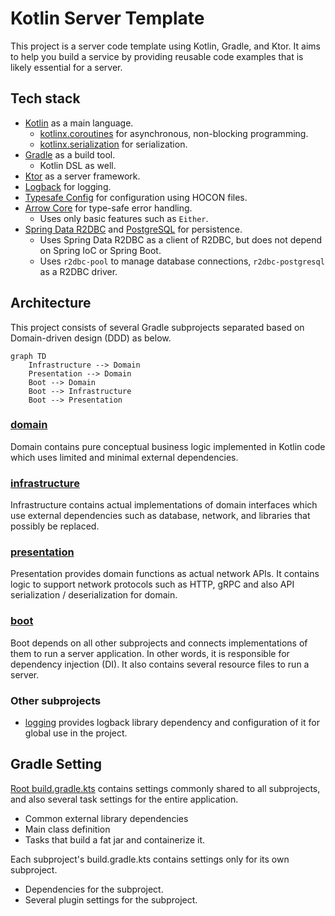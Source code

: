 # Kotlin Server Template
This project is a server code template using Kotlin, Gradle, and Ktor.
It aims to help you build a service by providing reusable code examples that is likely essential for a server.

## Tech stack
* [Kotlin](https://kotlinlang.org) as a main language.
  * [kotlinx.coroutines](https://github.com/Kotlin/kotlinx.coroutines) for asynchronous, non-blocking programming.
  * [kotlinx.serialization](https://github.com/Kotlin/kotlinx.serialization) for serialization.
* [Gradle](https://gradle.org) as a build tool.
  * Kotlin DSL as well.
* [Ktor](https://ktor.io) as a server framework.
* [Logback](https://logback.qos.ch) for logging.
* [Typesafe Config](https://github.com/lightbend/config) for configuration using HOCON files.
* [Arrow Core](https://arrow-kt.io/docs/core/) for type-safe error handling.
  * Uses only basic features such as `Either`.
* [Spring Data R2DBC](https://spring.io/projects/spring-data-r2dbc) and [PostgreSQL](http://postgresql.org) for persistence.
  * Uses Spring Data R2DBC as a client of R2DBC, but does not depend on Spring IoC or Spring Boot.
  * Uses `r2dbc-pool` to manage database connections, `r2dbc-postgresql` as a R2DBC driver.

## Architecture
This project consists of several Gradle subprojects separated based on Domain-driven design (DDD) as below.
```mermaid
graph TD
    Infrastructure --> Domain
    Presentation --> Domain
    Boot --> Domain
    Boot --> Infrastructure
    Boot --> Presentation
```
### [domain](subproject/domain)
Domain contains pure conceptual business logic implemented in Kotlin code which uses limited and minimal external dependencies.
### [infrastructure](subproject/infrastructure)
Infrastructure contains actual implementations of domain interfaces which use external dependencies such as database, network, and libraries that possibly be replaced.
### [presentation](subproject/presentation)
Presentation provides domain functions as actual network APIs.
It contains logic to support network protocols such as HTTP, gRPC and also API serialization / deserialization for domain.
### [boot](subproject/boot)
Boot depends on all other subprojects and connects implementations of them to run a server application.
In other words, it is responsible for dependency injection (DI).
It also contains several resource files to run a server.
### Other subprojects
* [logging](subproject/logging) provides logback library dependency and configuration of it for global use in the project.

## Gradle Setting
[Root build.gradle.kts](build.gradle.kts) contains settings commonly shared to all subprojects, and also several task settings for the entire application.
* Common external library dependencies
* Main class definition
* Tasks that build a fat jar and containerize it.

Each subproject's build.gradle.kts contains settings only for its own subproject.
* Dependencies for the subproject.
* Several plugin settings for the subproject.
